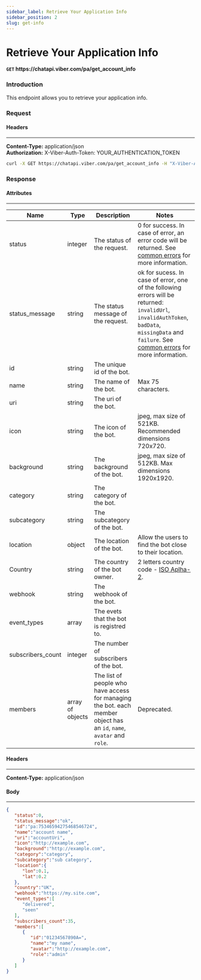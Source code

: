 ```yaml
---
sidebar_label: Retrieve Your Application Info
sidebar_position: 2
slug: get-info
---
```


# Retrieve Your Application Info
**`GET` https://<area/>chatapi.viber.com/pa/get_account_info**

### Introduction
This endpoint allows you to retrieve your application info.


### Request
#### Headers
---
**Content-Type:** application/json<br/>
**Authorization:** X-Viber-Auth-Token: YOUR_AUTHENTICATION_TOKEN

```bash title="Example"
curl -X GET https://chatapi.viber.com/pa/get_account_info -H "X-Viber-Auth-Token: YOUR_AUTHENTICATION_TOKEN"
```

### Response
#### Attributes
---
| Name | Type | Description | Notes |
| --- | --- | --- | --- |
| status | integer | The status of the request. | 0 for success. In case of error, an error code will be returned. See [common errors](../../errors) for more information. |
| status_message | string | The status message of the request. | ok for sucess. In case of error, one of the following errors will be returned:  `invalidUrl`, `invalidAuthToken`, `badData`, `missingData` and `failure`. See [common errors](../../errors) for more information. |
| id | string | The unique id of the bot. | |
| name | string | The name of the bot. | Max 75 characters. |
| uri | string | The uri of the bot. | |
| icon | string | The icon of the bot. | jpeg, max size of 521KB. Recommended dimensions 720x720. |
| background | string | The background of the bot. | jpeg, max size of 512KB. Max dimensions 1920x1920. |
| category | string | The category of the bot. | |
| subcategory | string | The subcategory of the bot. | |
| location | object | The location of the bot. | Allow the users to find the bot close to their location. |
| Country | string | The country of the bot owner. | 2 letters country code - [ISO Aplha-2](https://www.iban.com/country-codes). |
| webhook | string | The webhook of the bot. | |
| event_types | array | The evets that the bot is registred to. | |
| subscribers_count | integer | The number of subscribers of the bot. | |
| members | array of objects | The list of people who have access for managing the bot. each member object has an `id`, `name`, `avatar` and `role`. | Deprecated. |
#### Headers
---
**Content-Type:** application/json
#### Body
---
```json
{
   "status":0,
   "status_message":"ok",
   "id":"pa:75346594275468546724",
   "name":"account name",
   "uri":"accountUri",
   "icon":"http://example.com",
   "background":"http://example.com",
   "category":"category",
   "subcategory":"sub category",
   "location":{
      "lon":0.1,
      "lat":0.2
   },
   "country":"UK",
   "webhook":"https://my.site.com",
   "event_types":[
      "delivered",
      "seen"
   ],
   "subscribers_count":35,
   "members":[
      {
         "id":"01234567890A=",
         "name":"my name",
         "avatar":"http://example.com",
         "role":"admin"
      }
   ]
}
```
